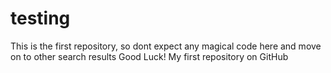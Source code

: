 testing
=======
This is the first repository, so dont expect any magical code here and move on to other search results
Good Luck!
My first repository on GitHub
